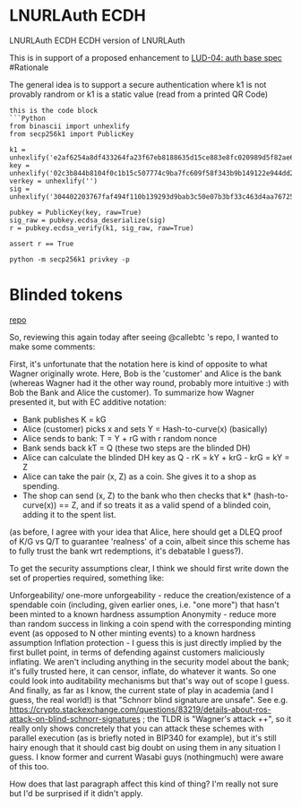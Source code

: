 # LNURLAuth ECDH
LNURLAuth ECDH
ECDH version of LNURLAuth

This is in support of a proposed enhancement to [LUD-04: auth base spec](https://github.com/fiatjaf/lnurl-rfc/blob/luds/04.md)
#Rationale

The general idea is to support a secure authentication where k1 is not provably randrom or k1 is a static value (read from a printed QR Code)

```
this is the code block
```Python
from binascii import unhexlify
from secp256k1 import PublicKey

k1 = unhexlify('e2af6254a8df433264fa23f67eb8188635d15ce883e8fc020989d5f82ae6f11e')
key = unhexlify('02c3b844b8104f0c1b15c507774c9ba7fc609f58f343b9b149122e944dd20c9362')
verkey = unhexlify('')
sig = unhexlify('304402203767faf494f110b139293d9bab3c50e07b3bf33c463d4aa767256cd09132dc5102205821f8efacdb5c595b92ada255876d9201e126e2f31a140d44561cc1f7e9e43d')

pubkey = PublicKey(key, raw=True)
sig_raw = pubkey.ecdsa_deserialize(sig)
r = pubkey.ecdsa_verify(k1, sig_raw, raw=True)

assert r == True
```
```
python -m secp256k1 privkey -p
```

# Blinded tokens

[repo](https://gist.github.com/RubenSomsen/be7a4760dd4596d06963d67baf140406)

So, reviewing this again today after seeing @callebtc 's repo, I wanted to make some comments:

First, it's unfortunate that the notation here is kind of opposite to what Wagner originally wrote. Here, Bob is the 'customer' and Alice is the bank (whereas Wagner had it the other way round, probably more intuitive :) with Bob the Bank and Alice the customer). To summarize how Wagner presented it, but with EC additive notation:

* Bank publishes K = kG
* Alice (customer) picks x and sets Y = Hash-to-curve(x) (basically)
* Alice sends to bank: T = Y + rG with r random nonce
* Bank sends back kT = Q (these two steps are the blinded DH)
* Alice can calculate the blinded DH key as Q - rK = kY + krG - krG = kY = Z
* Alice can take the pair (x, Z) as a coin. She gives it to a shop as spending.
* The shop can send (x, Z) to the bank who then checks that k* (hash-to-curve(x)) == Z, and if so treats it as a valid spend of a blinded coin, adding it to the spent list.


(as before, I agree with your idea that Alice, here should get a DLEQ proof of K/G vs Q/T to guarantee 'realness' of a coin, albeit since this scheme has to fully trust the bank wrt redemptions, it's debatable I guess?).

To get the security assumptions clear, I think we should first write down the set of properties required, something like:

Unforgeability/ one-more unforgeability - reduce the creation/existence of a spendable coin (including, given earlier ones, i.e. "one more") that hasn't been minted to a known hardness assumption
Anonymity - reduce more than random success in linking a coin spend with the corresponding minting event (as opposed to N other minting events) to a known hardness assumption
Inflation protection - I guess this is just directly implied by the first bullet point, in terms of defending against customers maliciously inflating. We aren't including anything in the security model about the bank; it's fully trusted here, it can censor, inflate, do whatever it wants. So one could look into auditability mechanisms but that's way out of scope I guess.
And finally, as far as I know, the current state of play in academia (and I guess, the real world!) is that "Schnorr blind signature are unsafe". See e.g. https://crypto.stackexchange.com/questions/83219/details-about-ros-attack-on-blind-schnorr-signatures ; the TLDR is "Wagner's attack ++", so it really only shows concretely that you can attack these schemes with parallel execution (as is briefly noted in BIP340 for example), but it's still hairy enough that it should cast big doubt on using them in any situation I guess. I know former and current Wasabi guys (nothingmuch) were aware of this too.

How does that last paragraph affect this kind of thing? I'm really not sure but I'd be surprised if it didn't apply.
